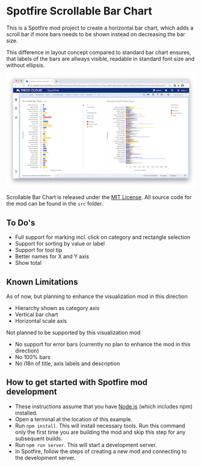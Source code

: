 # Spotfire Scrollable Bar Chart

This is a Spotfire mod project to create a horizontal bar chart, which adds a scroll bar if more bars needs to be shown instead on decreasing the bar size.

This difference in layout concept compared to standard bar chart ensures, that labels of the bars are allways visible, readable in standard font size and without ellipsis. 

[![ScreenShot](/screenshots/screenshot-scrollable-vs-standard-bar-chart_thumbnail.png?raw=true)](/screenshots/screenshot-scrollable-vs-standard-bar-chart.png?raw=true)

Scrollable Bar Chart is released under the [MIT License](LICENSE). All source code for the mod can be found in the `src` folder.

## To Do's

- Full support for marking incl. click on category and rectangle selection
- Support for sorting by value or label
- Support for tool tip
- Better names for X and Y axis
- Show total

## Known Limitations 

As of now, but planning to enhance the visualization mod in this direction

- Hierarchy shown as category axis
- Vertical bar chart
- Horizontal scale axis

Not planned to be supported by this visualization mod

- No support for error bars (currently no plan to enhance the mod in this direction)
- No 100% bars
- No i18n of title, axis labels and description


## How to get started with Spotfire mod development 

- These instructions assume that you have [Node.js](https://nodejs.org/en/) (which includes npm) installed.
- Open a terminal at the location of this example.
- Run `npm install`. This will install necessary tools. Run this command only the first time you are building the mod and skip this step for any subsequent builds.
- Run `npm run server`. This will start a development server.
- In Spotfire, follow the steps of creating a new mod and connecting to the development server.

